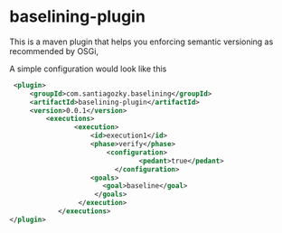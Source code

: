 baselining-plugin
=================

This is a maven plugin that helps you enforcing semantic versioning as recommended by OSGi,

A simple configuration would look like this
```XML
 <plugin>
     <groupId>com.santiagozky.baselining</groupId>
     <artifactId>baselining-plugin</artifactId>
     <version>0.0.1</version>
		 <executions>
			    <execution>
			        <id>execution1</id>
			        <phase>verify</phase>
					  	<configuration>
						        <pedant>true</pedant>
						  </configuration>
			        <goals>
			           <goal>baseline</goal>
			         </goals>
			     </execution>
			</executions>
</plugin>
```
